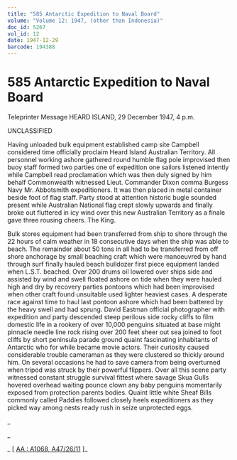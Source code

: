 ```yaml
---
title: "585 Antarctic Expedition to Naval Board"
volume: "Volume 12: 1947, (other than Indonesia)"
doc_id: 5267
vol_id: 12
date: 1947-12-29
barcode: 194388
---
```


# 585 Antarctic Expedition to Naval Board

Teleprinter Message HEARD ISLAND, 29 December 1947, 4 p.m.

UNCLASSIFIED

Having unloaded bulk equipment established camp site Campbell considered time officially proclaim Heard Island Australian Territory. All personnel working ashore gathered round humble flag pole improvised then buoy staff formed two parties one of expedition one sailors listened intently while Campbell read proclamation which was then duly signed by him behalf Commonwealth witnessed Lieut. Commander Dixon comma Burgess Navy Mr. Abbotsmith expeditioners. It was then placed in metal container beside foot of flag staff. Party stood at attention historic bugle sounded present while Australian National flag crept slowly upwards and finally broke out fluttered in icy wind over this new Australian Territory as a finale gave three rousing cheers. The King.

Bulk stores equipment had been transferred from ship to shore through the 22 hours of calm weather in 18 consecutive days when the ship was able to beach. The remainder about 50 tons in all had to be transferred from off shore anchorage by small beaching craft which were manoeuvred by hand through surf finally hauled beach bulldozer first piece equipment landed when L.S.T. beached. Over 200 drums oil lowered over ships side and assisted by wind and swell floated ashore on tide when they were hauled high and dry by recovery parties pontoons which had been improvised when other craft found unsuitable used lighter heaviest cases. A desperate race against time to haul last pontoon ashore which had been battered by the heavy swell and had sprung. David Eastman official photographer with expedition and party descended steep perilous side rocky cliffs to film domestic life in a rookery of over 10,000 penguins situated at base might pinnacle needle line rock rising over 200 feet sheer out sea joined to foot cliffs by short peninsula parade ground quaint fascinating inhabitants of Antarctic who for while became movie actors. Their curiosity caused considerable trouble cameraman as they were clustered so thickly around him. On several occasions he had to save camera from being overturned when tripod was struck by their powerful flippers. Over all this scene party witnessed constant struggle survival fittest where savage Skua Gulls hovered overhead waiting pounce clown any baby penguins momentarily exposed from protection parents bodies. Quaint little white Sheaf Bills commonly called Paddies followed closely heels expeditioners as they picked way among nests ready rush in seize unprotected eggs.

_

_

_ [ [AA : A1068, A47/26/11](http://www.naa.gov.au/cgi-bin/Search?O=I&Number=194388) ]_
